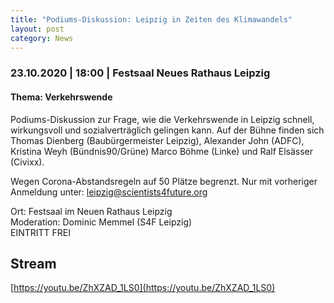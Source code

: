 ```yaml
---
title: "Podiums-Diskussion: Leipzig in Zeiten des Klimawandels"
layout: post
category: News
---
```

### 23.10.2020 | 18:00 | Festsaal Neues Rathaus Leipzig
#### Thema: Verkehrswende

Podiums-Diskussion zur Frage, wie die Verkehrswende in Leipzig schnell, wirkungsvoll und sozialverträglich gelingen kann. Auf der Bühne finden sich Thomas Dienberg (Baubürgermeister Leipzig), Alexander John (ADFC), Kristina Weyh (Bündnis90/Grüne) Marco Böhme (Linke) und Ralf Elsässer (Civixx).

Wegen Corona-Abstandsregeln auf 50 Plätze begrenzt. Nur mit vorheriger Anmeldung unter: leipzig@scientists4future.org

Ort: Festsaal im Neuen Rathaus Leipzig <br>
Moderation: Dominic Memmel (S4F Leipzig) <br>
EINTRITT FREI <br>

## Stream
[https://youtu.be/ZhXZAD_1LS0](https://youtu.be/ZhXZAD_1LS0)

<!-- <iframe width="560" height="315" src="https://www.youtube.com/embed/ZhXZAD_1LS0" frameborder="0" allow="accelerometer; autoplay; clipboard-write; encrypted-media; gyroscope; picture-in-picture" allowfullscreen></iframe> -->
